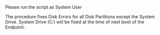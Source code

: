 Please run the script as System User

The procedure fixes Disk Errors for all Disk Partitions except the System Drive. System Drive (C:) will be fixed at the time of next boot of the Endpoint.